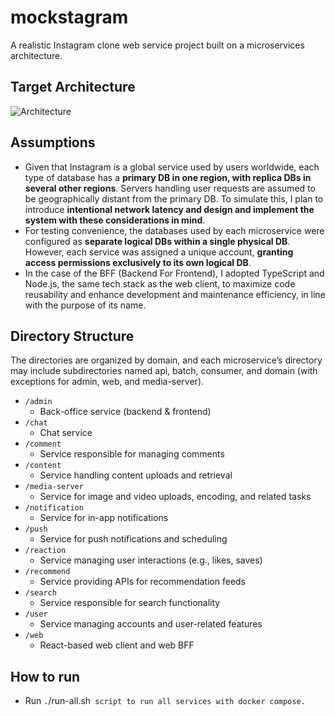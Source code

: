 # mockstagram

A realistic Instagram clone web service project built on a microservices architecture.

## Target Architecture
![Architecture](https://github.com/user-attachments/assets/c39e313b-5634-4299-887e-52cc1b5cad6a)

## Assumptions
* Given that Instagram is a global service used by users worldwide, each type of database has a **primary DB in one region, with replica DBs in several other regions**. Servers handling user requests are assumed to be geographically distant from the primary DB. To simulate this, I plan to introduce **intentional network latency and design and implement the system with these considerations in mind**.
* For testing convenience, the databases used by each microservice were configured as **separate logical DBs within a single physical DB**. However, each service was assigned a unique account, **granting access permissions exclusively to its own logical DB**.
* In the case of the BFF (Backend For Frontend), I adopted TypeScript and Node.js, the same tech stack as the web client, to maximize code reusability and enhance development and maintenance efficiency, in line with the purpose of its name.

## Directory Structure

The directories are organized by domain, and each microservice’s directory may include subdirectories named api, batch, consumer, and domain (with exceptions for admin, web, and media-server).

* `/admin`
  * Back-office service (backend & frontend)
* `/chat`
  * Chat service
* `/comment`
  * Service responsible for managing comments
* `/content`
  * Service handling content uploads and retrieval
* `/media-server`
  * Service for image and video uploads, encoding, and related tasks
* `/notification`
  * Service for in-app notifications
* `/push`
  * Service for push notifications and scheduling
* `/reaction`
  * Service managing user interactions (e.g., likes, saves)
* `/recommend`
  * Service providing APIs for recommendation feeds
* `/search`
  * Service responsible for search functionality
* `/user`
  * Service managing accounts and user-related features
* `/web`
  * React-based web client and web BFF

## How to run

* Run `.`/run-all.sh` script to run all services with docker compose.`
